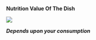**Nutrition Value Of The Dish**

![](https://thebeast7717.github.io/pcContentOnline/Nutrition%20Value%20Image.png)

***Depends upon your consumption***
